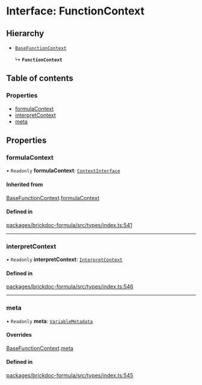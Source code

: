 # Interface: FunctionContext

## Hierarchy

- [`BaseFunctionContext`](BaseFunctionContext.md)

  ↳ **`FunctionContext`**

## Table of contents

### Properties

- [formulaContext](FunctionContext.md#formulacontext)
- [interpretContext](FunctionContext.md#interpretcontext)
- [meta](FunctionContext.md#meta)

## Properties

### <a id="formulacontext" name="formulacontext"></a> formulaContext

• `Readonly` **formulaContext**: [`ContextInterface`](ContextInterface.md)

#### Inherited from

[BaseFunctionContext](BaseFunctionContext.md).[formulaContext](BaseFunctionContext.md#formulacontext)

#### Defined in

[packages/brickdoc-formula/src/types/index.ts:541](https://github.com/brickdoc/brickdoc/blob/main/packages/brickdoc-formula/src/types/index.ts#L541)

___

### <a id="interpretcontext" name="interpretcontext"></a> interpretContext

• `Readonly` **interpretContext**: [`InterpretContext`](InterpretContext.md)

#### Defined in

[packages/brickdoc-formula/src/types/index.ts:546](https://github.com/brickdoc/brickdoc/blob/main/packages/brickdoc-formula/src/types/index.ts#L546)

___

### <a id="meta" name="meta"></a> meta

• `Readonly` **meta**: [`VariableMetadata`](VariableMetadata.md)

#### Overrides

[BaseFunctionContext](BaseFunctionContext.md).[meta](BaseFunctionContext.md#meta)

#### Defined in

[packages/brickdoc-formula/src/types/index.ts:545](https://github.com/brickdoc/brickdoc/blob/main/packages/brickdoc-formula/src/types/index.ts#L545)
